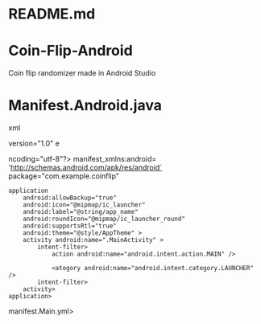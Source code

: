 # README.md
# Coin-Flip-Android

Coin flip randomizer made in Android Studio

# Manifest.Android.java
xml

version="1.0" e


ncoding="utf-8"?>
manifest_xmlns:android=
'http://schemas.android.com/apk/res/android`
    package="com.example.coinflip"

    application
        android:allowBackup="true"
        android:icon="@mipmap/ic_launcher"
        android:label="@string/app_name"
        android:roundIcon="@mipmap/ic_launcher_round"
        android:supportsRtl="true"
        android:theme="@style/AppTheme" >
        activity android:name=".MainActivity" >
            intent-filter>
                action android:name="android.intent.action.MAIN" />

                <ategory android:name="android.intent.category.LAUNCHER" />
            intent-filter>
        activity>
    application>

manifest.Main.yml>
